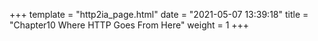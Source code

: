 +++
template = "http2ia_page.html"
date = "2021-05-07 13:39:18"
title = "Chapter10 Where HTTP Goes From Here"
weight = 1
+++